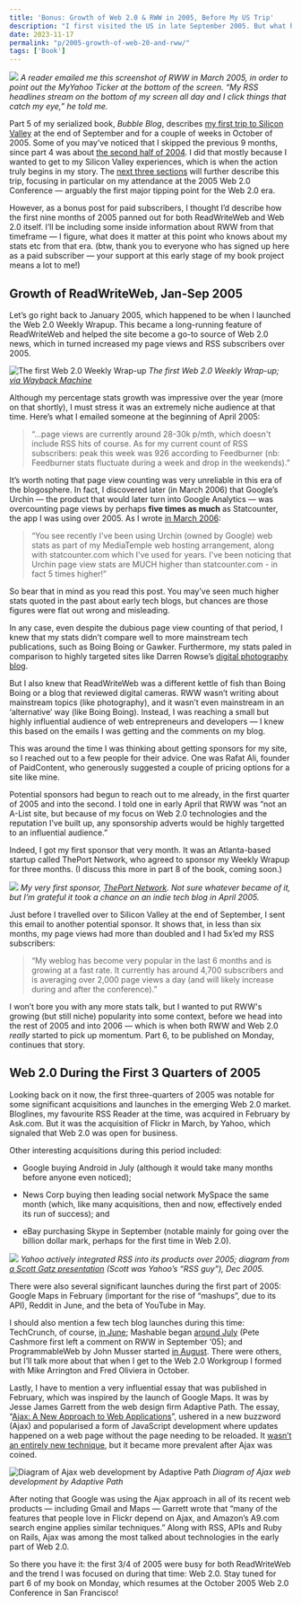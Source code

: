 ```yaml
---
title: 'Bonus: Growth of Web 2.0 & RWW in 2005, Before My US Trip'
description: "I first visited the US in late September 2005. But what happened in Web 2.0 and for ReadWriteWeb in the 9 months prior? (A bonus post for paid subscribers)"
date: 2023-11-17
permalink: "p/2005-growth-of-web-20-and-rww/"
tags: ['Book']
---
```

![](/assets/images/b811ca8a-7408-4f06-81a8-53f101bf82a0_829x622.png)
*A reader emailed me this screenshot of RWW in March 2005, in order to point out the MyYahoo Ticker at the bottom of the screen. “My RSS headlines stream on the bottom of my screen all day and I click things that catch my eye,” he told me.*

Part 5 of my serialized book, _Bubble Blog_, describes [my first trip to Silicon Valley](https://www.cybercultural.com/p/005-arriving-at-the-techcrunch-ranch) at the end of September and for a couple of weeks in October of 2005. Some of you may’ve noticed that I skipped the previous 9 months, since part 4 was about [the second half of 2004](https://www.cybercultural.com/p/call-with-tim-oreilly-2004). I did that mostly because I wanted to get to my Silicon Valley experiences, which is when the action truly begins in my story. The [next three sections](https://www.cybercultural.com/p/roadmap-bubbleblog) will further describe this trip, focusing in particular on my attendance at the 2005 Web 2.0 Conference — arguably the first major tipping point for the Web 2.0 era.

However, as a bonus post for paid subscribers, I thought I’d describe how the first nine months of 2005 panned out for both ReadWriteWeb and Web 2.0 itself. I’ll be including some inside information about RWW from that timeframe — I figure, what does it matter at this point who knows about my stats etc from that era. (btw, thank you to everyone who has signed up here as a paid subscriber — your support at this early stage of my book project means a lot to me!)

Growth of ReadWriteWeb, Jan-Sep 2005
------------------------------------

Let’s go right back to January 2005, which happened to be when I launched the Web 2.0 Weekly Wrapup. This became a long-running feature of ReadWriteWeb and helped the site become a go-to source of Web 2.0 news, which in turned increased my page views and RSS subscribers over 2005.

![The first Web 2.0 Weekly Wrap-up](/assets/images/eecfe25b-79e3-4359-b98f-1df6eec998d2_1620x1108.jpg "The first Web 2.0 Weekly Wrap-up")
*The first Web 2.0 Weekly Wrap-up; [via Wayback Machine](https://web.archive.org/web/20050122000605/http://www.readwriteweb.com/archives/002629.php)*

Although my percentage stats growth was impressive over the year (more on that shortly), I must stress it was an extremely niche audience at that time. Here’s what I emailed someone at the beginning of April 2005:

> “…page views are currently around 28-30k p/mth, which doesn't include RSS hits of course. As for my current count of RSS subscribers: peak this week was 926 according to Feedburner (nb: Feedburner stats fluctuate during a week and drop in the weekends).”

It’s worth noting that page view counting was very unreliable in this era of the blogosphere. In fact, I discovered later (in March 2006) that Google’s Urchin — the product that would later turn into Google Analytics — was overcounting page views by perhaps **five times as much** as Statcounter, the app I was using over 2005. As I wrote [in March 2006](https://web.archive.org/web/20060315001339/http://www.readwriteweb.com/archives/on_dodgy_web_an.php):

> “You see recently I've been using Urchin (owned by Google) web stats as part of my MediaTemple web hosting arrangement, along with statcounter.com which I've used for years. I've been noticing that Urchin page view stats are MUCH higher than statcounter.com - in fact 5 times higher!”

So bear that in mind as you read this post. You may’ve seen much higher stats quoted in the past about early tech blogs, but chances are those figures were flat out wrong and misleading.

In any case, even despite the dubious page view counting of that period, I knew that my stats didn’t compare well to more mainstream tech publications, such as Boing Boing or Gawker. Furthermore, my stats paled in comparison to highly targeted sites like Darren Rowse’s [digital photography blog](https://web.archive.org/web/20050406041242/http://www.livingroom.org.au/photolog/).

But I also knew that ReadWriteWeb was a different kettle of fish than Boing Boing or a blog that reviewed digital cameras. RWW wasn’t writing about mainstream topics (like photography), and it wasn’t even mainstream in an ‘alternative’ way (like Boing Boing). Instead, I was reaching a small but highly influential audience of web entrepreneurs and developers — I knew this based on the emails I was getting and the comments on my blog.

This was around the time I was thinking about getting sponsors for my site, so I reached out to a few people for their advice. One was Rafat Ali, founder of PaidContent, who generously suggested a couple of pricing options for a site like mine.

Potential sponsors had begun to reach out to me already, in the first quarter of 2005 and into the second. I told one in early April that RWW was “not an A-List site, but because of my focus on Web 2.0 technologies and the reputation I've built up, any sponsorship adverts would be highly targetted to an influential audience.”

Indeed, I got my first sponsor that very month. It was an Atlanta-based startup called ThePort Network, who agreed to sponsor my Weekly Wrapup for three months. (I discuss this more in part 8 of the book, coming soon.)

![](/assets/images/71abf7c4-494e-4f42-b445-b63e54f505c4_1366x944.jpg)
*My very first sponsor, [ThePort Network](https://web.archive.org/web/20050403054647id_/http://www.theport.com/). Not sure whatever became of it, but I’m grateful it took a chance on an indie tech blog in April 2005.*

Just before I travelled over to Silicon Valley at the end of September, I sent this email to another potential sponsor. It shows that, in less than six months, my page views had more than doubled and I had 5x’ed my RSS subscribers:

> “My weblog has become very popular in the last 6 months and is growing at a fast rate. It currently has around 4,700 subscribers and is averaging over 2,000 page views a day (and will likely increase during and after the conference).”

I won’t bore you with any more stats talk, but I wanted to put RWW's growing (but still niche) popularity into some context, before we head into the rest of 2005 and into 2006 — which is when both RWW and Web 2.0 _really_ started to pick up momentum. Part 6, to be published on Monday, continues that story.

Web 2.0 During the First 3 Quarters of 2005
-------------------------------------------

Looking back on it now, the first three-quarters of 2005 was notable for some significant acquisitions and launches in the emerging Web 2.0 market. Bloglines, my favourite RSS Reader at the time, was acquired in February by Ask.com. But it was the acquisition of Flickr in March, by Yahoo, which signaled that Web 2.0 was open for business.

Other interesting acquisitions during this period included:

*   Google buying Android in July (although it would take many months before anyone even noticed);
    
*   News Corp buying then leading social network MySpace the same month (which, like many acquisitions, then and now, effectively ended its run of success); and
    
*   eBay purchasing Skype in September (notable mainly for going over the billion dollar mark, perhaps for the first time in Web 2.0).
    
![](/assets/images/3da58028-47b3-4b8c-8dd5-200c92ff0658_1864x1202.jpg)
*Yahoo actively integrated RSS into its products over 2005; diagram from [a Scott Gatz presentation](https://web.archive.org/web/20060104074623/http://www.scottgatz.com/blog/wp-content/ScottGatz_Yahoo_Syndicate_Dec2005.pdf) (Scott was Yahoo’s “RSS guy”), Dec 2005.*

There were also several significant launches during the first part of 2005: Google Maps in February (important for the rise of “mashups”, due to its API), Reddit in June, and the beta of YouTube in May.

I should also mention a few tech blog launches during this time: TechCrunch, of course, [in June](https://web.archive.org/web/20050614012404/http://www.techcrunch.com/); Mashable began [around July](https://web.archive.org/web/20050730090446/http://mashable.com/) (Pete Cashmore first left a comment on RWW in September ‘05); and ProgrammableWeb by John Musser started [in August](https://web.archive.org/web/20051124200326/http://www.programmableweb.com/about). There were others, but I’ll talk more about that when I get to the Web 2.0 Workgroup I formed with Mike Arrington and Fred Oliviera in October.

Lastly, I have to mention a very influential essay that was published in February, which was inspired by the launch of Google Maps. It was by Jesse James Garrett from the web design firm Adaptive Path. The essay, “[Ajax: A New Approach to Web Applications](https://designftw.mit.edu/lectures/apis/ajax_adaptive_path.pdf)”, ushered in a new buzzword (Ajax) and popularised a form of JavaScript development where updates happened on a web page without the page needing to be reloaded. It [wasn’t an entirely new technique](https://webdevelopmenthistory.com/1997-the-year-of-dhtml/), but it became more prevalent after Ajax was coined.

![Diagram of Ajax web development by Adaptive Path](/assets/images/3f1ab80b-733d-4545-9471-d2dbc31426d9_1040x998.jpg "Diagram of Ajax web development by Adaptive Path")
*Diagram of Ajax web development by Adaptive Path*

After noting that Google was using the Ajax approach in all of its recent web products — including Gmail and Maps — Garrett wrote that “many of the features that people love in Flickr depend on Ajax, and Amazon’s A9.com search engine applies similar techniques.” Along with RSS, APIs and Ruby on Rails, Ajax was among the most talked about technologies in the early part of Web 2.0.

So there you have it: the first 3/4 of 2005 were busy for both ReadWriteWeb and the trend I was focused on during that time: Web 2.0. Stay tuned for part 6 of my book on Monday, which resumes at the October 2005 Web 2.0 Conference in San Francisco!